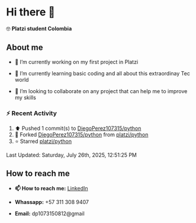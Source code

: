 
# Hi there 👋

🤓   **Platzi student Colombia**

## About me

- 🔭 I’m currently working on my first project in Platzi

- 🌱 I’m currently learning basic coding and all  about this extraordinay Tec world

- 👯 I’m looking to collaborate on any project that can help me to improve my skills

### :zap: Recent Activity
<!--RECENT_ACTIVITY:start-->
1. ⬆️ Pushed 1 commit(s) to [DiegoPerez107315/python](https://github.com/DiegoPerez107315/python)<br>
2. 🔱 Forked [DiegoPerez107315/python](https://github.com/DiegoPerez107315/python) from [platzi/python](https://github.com/platzi/python)<br>
3. ⭐ Starred [platzi/python](https://github.com/platzi/python)<br>
<!--RECENT_ACTIVITY:end-->
<!--RECENT_ACTIVITY:last_update-->
Last Updated: Saturday, July 26th, 2025, 12:51:25 PM
<!--RECENT_ACTIVITY:last_update_end-->

## How to reach me

- **📫 How to reach me:** [LinkedIn](https://www.linkedin.com/in/diego-zambrano-perez/)

- **Whassapp:** +57 311 308 9407

- **Email:**   dp1073150812@gmail

